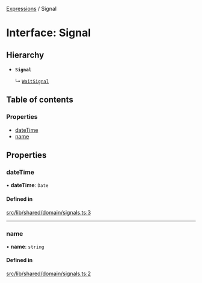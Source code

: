 [Expressions](../README.md) / Signal

# Interface: Signal

## Hierarchy

- **`Signal`**

  ↳ [`WaitSignal`](WaitSignal.md)

## Table of contents

### Properties

- [dateTime](Signal.md#datetime)
- [name](Signal.md#name)

## Properties

### dateTime

• **dateTime**: `Date`

#### Defined in

[src/lib/shared/domain/signals.ts:3](https://github.com/data7expressions/3xpr/blob/642a08e921107fd290b12e1861cb9231aaa7127a/src/lib/shared/domain/signals.ts#L3)

___

### name

• **name**: `string`

#### Defined in

[src/lib/shared/domain/signals.ts:2](https://github.com/data7expressions/3xpr/blob/642a08e921107fd290b12e1861cb9231aaa7127a/src/lib/shared/domain/signals.ts#L2)

